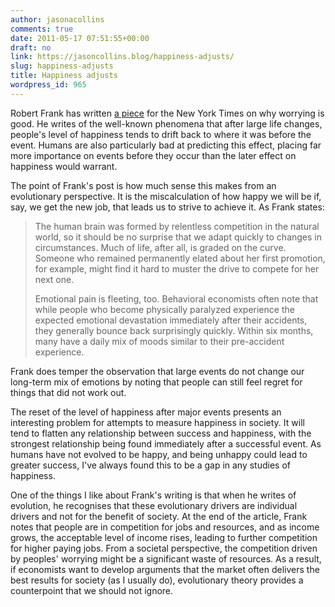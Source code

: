 ```yaml
---
author: jasonacollins
comments: true
date: 2011-05-17 07:51:55+00:00
draft: no
link: https://jasoncollins.blog/happiness-adjusts/
slug: happiness-adjusts
title: Happiness adjusts
wordpress_id: 965
---
```


Robert Frank has written [a piece](http://www.nytimes.com/2011/05/15/business/economy/15view.html?_r=1) for the New York Times on why worrying is good. He writes of the well-known phenomena that after large life changes, people's level of happiness tends to drift back to where it was before the event. Humans are also particularly bad at predicting this effect, placing far more importance on events before they occur than the later effect on happiness would warrant.

The point of Frank's post is how much sense this makes from an evolutionary perspective. It is the miscalculation of how happy we will be if, say, we get the new job, that leads us to strive to achieve it. As Frank states:

>The human brain was formed by relentless competition in the natural  world, so it should be no surprise that we adapt quickly to changes in  circumstances. Much of life, after all, is graded on the curve. Someone  who remained permanently elated about her first promotion, for example,  might find it hard to muster the drive to compete for her next one.
>
>Emotional pain is fleeting, too. Behavioral economists often note that  while people who become physically paralyzed experience the expected  emotional devastation immediately after their accidents, they generally  bounce back surprisingly quickly. Within six months, many have a daily  mix of moods similar to their pre-accident experience.

Frank does temper the observation that large events do not change our  long-term mix of emotions by noting that people can still feel regret  for things that did not work out.

The reset of the level of happiness after major events presents an interesting problem for attempts to measure happiness in society. It will tend to flatten any relationship between success and happiness, with the strongest relationship being found immediately after a successful event. As humans have not evolved to be happy, and being unhappy could lead to greater success, I've always found this to be a gap in any studies of happiness.

One of the things I like about Frank's writing is that when he writes of evolution, he recognises that these evolutionary drivers are individual drivers and not for the benefit of society. At the end of the article, Frank notes that people are in competition for jobs and resources, and as income grows, the acceptable level of income rises, leading to further competition for higher paying jobs. From a societal perspective, the competition driven by peoples' worrying might be a significant waste of resources. As a result, if economists want to develop arguments that the market often delivers the best results for society (as I usually do), evolutionary theory provides a counterpoint that we should not ignore.
